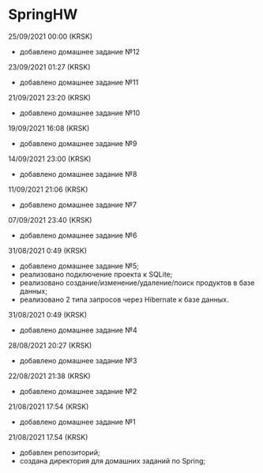 # SpringHW
25/09/2021 00:00 (KRSK)
- добавлено домашнее задание №12

23/09/2021 01:27 (KRSK)
- добавлено домашнее задание №11

21/09/2021 23:20 (KRSK)
- добавлено домашнее задание №10

19/09/2021 16:08 (KRSK)
- добавлено домашнее задание №9

14/09/2021 23:00 (KRSK)
- добавлено домашнее задание №8

11/09/2021 21:06 (KRSK)
- добавлено домашнее задание №7

07/09/2021 23:40 (KRSK)
- добавлено домашнее задание №6

31/08/2021 0:49 (KRSK)
- добавлено домашнее задание №5;
- реализовано подключение проекта к SQLite;
- реализовано создание/изменение/удаление/поиск продуктов в базе данных;
- реализовано 2 типа запросов через Hibernate к базе данных.

31/08/2021 0:49 (KRSK)
- добавлено домашнее задание №4

28/08/2021 20:27 (KRSK)
- добавлено домашнее задание №3

22/08/2021 21:38 (KRSK)
- добавлено домашнее задание №2

21/08/2021 17:54 (KRSK)
- добавлено домашнее задание №1

21/08/2021 17.54 (KRSK)
- добавлен репозиторий;
- создана директория для домашних заданий по Spring;
